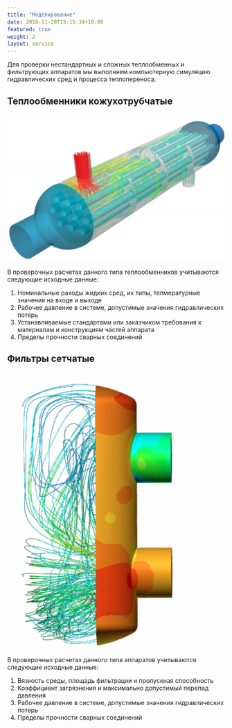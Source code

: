 ```yaml
---
title: "Моделирование"
date: 2018-11-28T15:15:34+10:00
featured: true
weight: 2
layout: service
---
```


Для проверки нестандартных и сложных теплообменных и фильтрующих аппаратов мы выполняем компьютерную симуляцию гидравлических сред и процесса теплопереноса.

## Теплообменники кожухотрубчатые
![horizontal cooler simulation](/images/horizontal-cooler-simulation.svg)

В проверочных расчетах данного типа теплообменников учитываются следующие исходные данные:

1. Номинальные раходы жидких сред, их типы, тепмературные значения на входе и выходе
2. Рабочее давление в системе, допустимые значения гидравлических потерь
3. Устанавливаемые стандартами или заказчиком требования к материалам и конструкциям частей аппарата
4. Пределы прочности сварных соединений


## Фильтры сетчатые
![vertical filter simulation](/images/vertical-filter-simulation.svg)

В проверочных расчетах данного типа аппаратов учитываются следующие исходные данные:

1. Вязкость среды, площадь фильтрации и пропускная способность
2. Коэффициент загрязнения и максимально допустимый перепад давления
3. Рабочее давление в системе, допустимые значения гидравлических потерь
4. Пределы прочности сварных соединений
